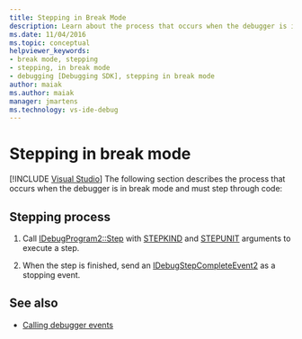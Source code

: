 ```yaml
---
title: Stepping in Break Mode
description: Learn about the process that occurs when the debugger is in break mode. The debugger must then step through code.
ms.date: 11/04/2016
ms.topic: conceptual
helpviewer_keywords:
- break mode, stepping
- stepping, in break mode
- debugging [Debugging SDK], stepping in break mode
author: maiak
ms.author: maiak
manager: jmartens
ms.technology: vs-ide-debug
---
```

# Stepping in break mode

 [!INCLUDE [Visual Studio](~/includes/applies-to-version/vs-windows-only.md)]
The following section describes the process that occurs when the debugger is in break mode and must step through code:

## Stepping process

1. Call [IDebugProgram2::Step](../../extensibility/debugger/reference/idebugprogram2-step.md) with [STEPKIND](../../extensibility/debugger/reference/stepkind.md) and [STEPUNIT](../../extensibility/debugger/reference/stepunit.md) arguments to execute a step.

2. When the step is finished, send an [IDebugStepCompleteEvent2](../../extensibility/debugger/reference/idebugstepcompleteevent2.md) as a stopping event.

## See also
- [Calling debugger events](../../extensibility/debugger/calling-debugger-events.md)
